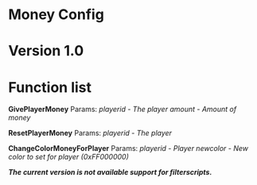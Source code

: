 # Money Config
# Version 1.0

# Function list

**GivePlayerMoney**
Params:
*playerid - The player*
*amount - Amount of money*

**ResetPlayerMoney**
Params: 
*playerid - The player*


**ChangeColorMoneyForPlayer**
Params:
*playerid - Player
newcolor - New color to set for player (0xFF000000)*

***The current version is not available support for filterscripts.***
